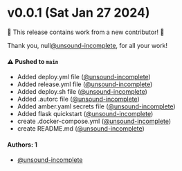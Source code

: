 # v0.0.1 (Sat Jan 27 2024)

:tada: This release contains work from a new contributor! :tada:

Thank you, null[@unsound-incomplete](https://github.com/unsound-incomplete), for all your work!

#### ⚠️ Pushed to `main`

- Added deploy.yml file ([@unsound-incomplete](https://github.com/unsound-incomplete))
- Added release.yml file ([@unsound-incomplete](https://github.com/unsound-incomplete))
- Added deploy.sh file ([@unsound-incomplete](https://github.com/unsound-incomplete))
- Added .autorc file ([@unsound-incomplete](https://github.com/unsound-incomplete))
- Added amber.yaml secrets file ([@unsound-incomplete](https://github.com/unsound-incomplete))
- Added flask quickstart ([@unsound-incomplete](https://github.com/unsound-incomplete))
- create .docker-compose.yml ([@unsound-incomplete](https://github.com/unsound-incomplete))
- create README.md ([@unsound-incomplete](https://github.com/unsound-incomplete))

#### Authors: 1

- [@unsound-incomplete](https://github.com/unsound-incomplete)
